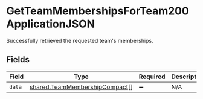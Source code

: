 # GetTeamMembershipsForTeam200ApplicationJSON

Successfully retrieved the requested team's memberships.


## Fields

| Field                                                                          | Type                                                                           | Required                                                                       | Description                                                                    |
| ------------------------------------------------------------------------------ | ------------------------------------------------------------------------------ | ------------------------------------------------------------------------------ | ------------------------------------------------------------------------------ |
| `data`                                                                         | [shared.TeamMembershipCompact](../../models/shared/teammembershipcompact.md)[] | :heavy_minus_sign:                                                             | N/A                                                                            |